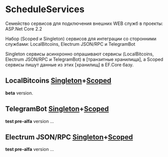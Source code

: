 # ScheduleServices
Семейство сервисов для подключения внешних WEB служб в проекты: ASP.Net Core 2.2

Набор (Scoped и Singleton) сервисов для интеграции со сторонними службами: LocalBitcoins, Electrum JSON/RPC и TelegramBot

Singleton сервисы асинхронно опрашивают сервисы (LocalBitcoins, Electrum JSON/RPC и TelegramBot) в [транзитные хранилища], а Scoped сервисы пишут данные из этих [хранилищ] в EF.Core базу.

## LocalBitcoins [Singleton](https://github.com/badhitman/ScheduleServices/tree/master/Singleton/LocalbitcoinsBtcRateSingletonAsyncScheduler)+[Scoped](https://github.com/badhitman/ScheduleServices/tree/master/Scoped/LocalbitcoinsBtcRateScopedSyncScheduler)
**beta** version.

## TelegramBot [Singleton](https://github.com/badhitman/ScheduleServices/tree/master/Singleton/TelegramBotSingletonAsyncSheduler)+[Scoped](https://github.com/badhitman/ScheduleServices/tree/master/Scoped/TelegramBotScopedSyncScheduler)
**test pre-alfa** version ...

## Electrum JSON/RPC  [Singleton](https://github.com/badhitman/ScheduleServices/tree/master/Singleton/ElectrumSingletonAsyncSheduler)+[Scoped](https://github.com/badhitman/ScheduleServices/tree/master/Scoped/ElectrumScopedSyncScheduler)
**test pre-alfa** version ...